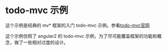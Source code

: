 # todo-mvc 示例

这个示例是经典的 mv* 框架的入门 todo-mvc 示例。参看[todo-mvc官网](http://todomvc.com/)

这个示例仿照了 angular2 的 todo-mvc 示例，为了尽可能覆盖框架的功能和概念，做了一些相对过度的设计。